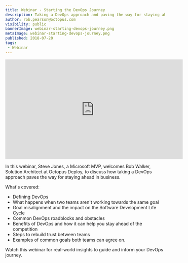 ```yaml
---
title: Webinar - Starting the DevOps Journey
description: Taking a DevOps approach and paving the way for staying ahead in business
author: rob.pearson@octopus.com
visibility: public
bannerImage: webinar-starting-devops-journey.png
metaImage: webinar-starting-devops-journey.png
published: 2018-07-20
tags:
 - Webinar
---
```


<iframe width="560" height="315"  src="https://www.youtube.com/embed/uxvhNdgh-20" frameborder="0" allowfullscreen></iframe>

In this webinar, Steve Jones, a Microsoft MVP, welcomes Bob Walker, Solution Architect at Octopus Deploy, to discuss how taking a DevOps approach paves the way for staying ahead in business.

What's covered: 
* Defining DevOps 
* What happens when two teams aren't working towards the same goal
* Goal misalignment and the impact on the Software Development Life Cycle
* Common DevOps roadblocks and obstacles 
* Benefits of DevOps and how it can help you stay ahead of the competition
* Steps to rebuild trust between teams 
* Examples of common goals both teams can agree on. 

Watch this webinar for real-world insights to guide and inform your DevOps journey.
